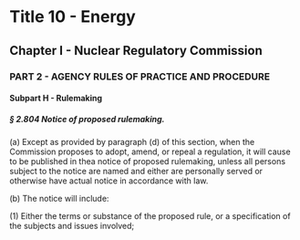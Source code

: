 
# Title 10 - Energy
## Chapter I - Nuclear Regulatory Commission
### PART 2 - AGENCY RULES OF PRACTICE AND PROCEDURE
#### Subpart H - Rulemaking
##### § 2.804 Notice of proposed rulemaking.

(a) Except as provided by paragraph (d) of this section, when the Commission proposes to adopt, amend, or repeal a regulation, it will cause to be published in thea notice of proposed rulemaking, unless all persons subject to the notice are named and either are personally served or otherwise have actual notice in accordance with law.

(b) The notice will include:

(1) Either the terms or substance of the proposed rule, or a specification of the subjects and issues involved;
